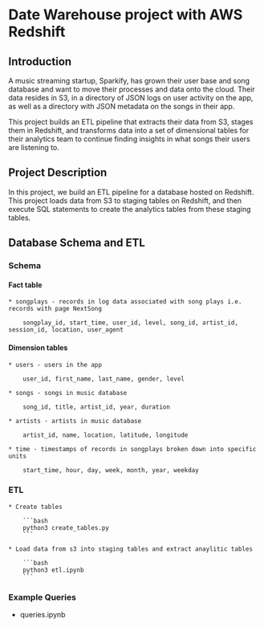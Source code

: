 # Date Warehouse project with AWS Redshift

## Introduction

A music streaming startup, Sparkify, has grown their user base and song database and want to move their processes and data onto the cloud. Their data resides in S3, in a directory of JSON logs on user activity on the app, as well as a directory with JSON metadata on the songs in their app.

This project builds an ETL pipeline that extracts their data from S3, stages them in Redshift, and transforms data into a set of dimensional tables for their analytics team to continue finding insights in what songs their users are listening to. 

## Project Description

In this project, we build an ETL pipeline for a database hosted on Redshift. 
This project loads data from S3 to staging tables on Redshift, and then execute SQL statements to create the analytics tables from these staging tables.

## Database Schema and ETL

### Schema

#### Fact table

    * songplays - records in log data associated with song plays i.e. records with page NextSong
    
        songplay_id, start_time, user_id, level, song_id, artist_id, session_id, location, user_agent
        
#### Dimension tables

    * users - users in the app
    
        user_id, first_name, last_name, gender, level
        
    * songs - songs in music database
    
        song_id, title, artist_id, year, duration
        
    * artists - artists in music database
    
        artist_id, name, location, latitude, longitude
        
    * time - timestamps of records in songplays broken down into specific units
    
        start_time, hour, day, week, month, year, weekday


### ETL

    * Create tables
    
        ```bash
        python3 create_tables.py
        ```
        
    * Load data from s3 into staging tables and extract anaylitic tables
    
        ```bash
        python3 etl.ipynb
        ```
        
### Example Queries
        
* queries.ipynb
        
  